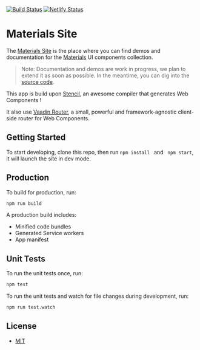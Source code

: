 [![Build Status](https://travis-ci.org/GMV-centravet/materials-site.svg?branch=master)](https://travis-ci.org/GMV-centravet/materials-site) 
[![Netlify Status](https://api.netlify.com/api/v1/badges/9d36e9a9-2ac9-4eed-afe5-9ff2bbd14f95/deploy-status)](https://app.netlify.com/sites/materials-components/deploys)

# Materials Site

The [Materials Site](https://materials-components.netlify.com) is the place where you can find demos and documentation for the [Materials](https://github.com/GMV-centravet/materials) UI components collection.

>Note: Documentation and demos are work in progress, we plan to extend it as soon as possible. In the meantime, you can dig into the [source code](https://github.com/GMV-centravet/materials).

This app is build upon [Stencil](https://stenciljs.com/), an awesome compiler that generates Web Components !

It also use [Vaadin Router](https://vaadin.com/router), a small, powerful and framework-agnostic client-side router for Web Components.

## Getting Started

To start developing, clone this repo, then run ```npm install ``` and ``` npm start```, it will launch the site in dev mode.


## Production

To build for production, run:

```bash
npm run build
```

A production build includes:

* Minified code bundles
* Generated Service workers
* App manifest

## Unit Tests

To run the unit tests once, run:

```bash
npm test
```

To run the unit tests and watch for file changes during development, run:

```bash
npm run test.watch
```

## License

 - [MIT](https://raw.githubusercontent.com/ionic-team/stencil-site/master/LICENSE)